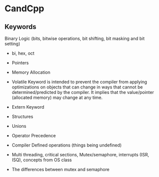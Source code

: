 # CandCpp

## Keywords

Binary Logic (bits, bitwise operations, bit shifting, bit masking and bit setting)
- bi, hex, oct

- Pointers

- Memory Allocation

- Volatile Keyword
is intended to prevent the compiler from applying optimizations on objects that can change in ways that cannot be determined/predicted by the compiler. It implies that the value/pointer (allocated memory) may change at any time.

- Extern Keyword

- Structures

- Unions

- Operator Precedence

- Compiler Defined operations (things being undefined)

- Multi threading, critical sections, Mutex/semaphore, interrupts (ISR, ISQ), concepts from OS class

- The differences between mutex and semaphore

